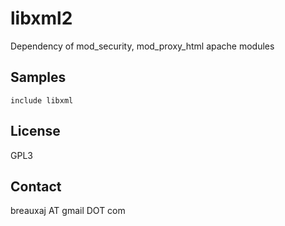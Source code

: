 libxml2
=======

Dependency of mod_security, mod_proxy_html apache modules

Samples
-------
```
include libxml
```

License
-------
GPL3

Contact
-------
breauxaj AT gmail DOT com
